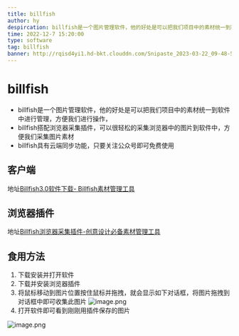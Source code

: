 ```yaml
---
title: billfish
author: hy
despircation: billfish是一个图片管理软件，他的好处是可以把我们项目中的素材统一到软件中进行管理，方便我们进行操作，官网地址：https://www.billfish.cn/
time: 2022-12-7 15:20:00
type: software
tag: billfish
banner: http://rqisd4yi1.hd-bkt.clouddn.com/Snipaste_2023-03-22_09-48-56.png
---
```


# billfish

* billfish是一个图片管理软件，他的好处是可以把我们项目中的素材统一到软件中进行管理，方便我们进行操作，
* billfish搭配浏览器采集插件，可以很轻松的采集浏览器中的图片到软件中，方便我们采集图片素材
* billfish具有云端同步功能，只要关注公众号即可免费使用

## 客户端

地址[Billfish3.0软件下载- Billfish素材管理工具](https://www.billfish.cn/product)

## 浏览器插件

地址[Billfish浏览器采集插件-创意设计必备素材管理工具](https://www.billfish.cn/extension)

## 食用方法

1. 下载安装并打开软件
2. 下载并安装浏览器插件
3. 将鼠标移动到图片位置按住鼠标并拖拽，就会显示如下对话框，将图片拖拽到对话框中即可收集此图片
![image.png](http://rqisd4yi1.hd-bkt.clouddn.com/20230322100057.png)
4. 打开软件即可看到刚刚用插件保存的图片

 ![image.png](http://rqisd4yi1.hd-bkt.clouddn.com/20230322100340.png)

